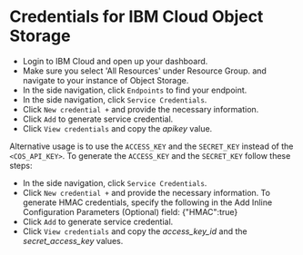 # Credentials for IBM Cloud Object Storage

 - Login to IBM Cloud and open up your dashboard.
 - Make sure you select 'All Resources' under Resource Group. and navigate to your instance of Object Storage.
 - In the side navigation, click `Endpoints` to find your endpoint.
 - In the side navigation, click `Service Credentials`.
 - Click `New credential +` and provide the necessary information.
 - Click `Add` to generate service credential.
 - Click `View credentials` and copy the *apikey* value.

Alternative usage is to use the `ACCESS_KEY` and the `SECRET_KEY` instead of the `<COS_API_KEY>`.
To generate the `ACCESS_KEY` and the `SECRET_KEY` follow these steps:
 - In the side navigation, click `Service Credentials`.
 - Click `New credential +` and provide the necessary information. To generate HMAC credentials, specify the following in the Add Inline Configuration Parameters (Optional) field: {"HMAC":true}
 - Click `Add` to generate service credential.
 - Click `View credentials` and copy the *access_key_id* and the *secret_access_key* values.
